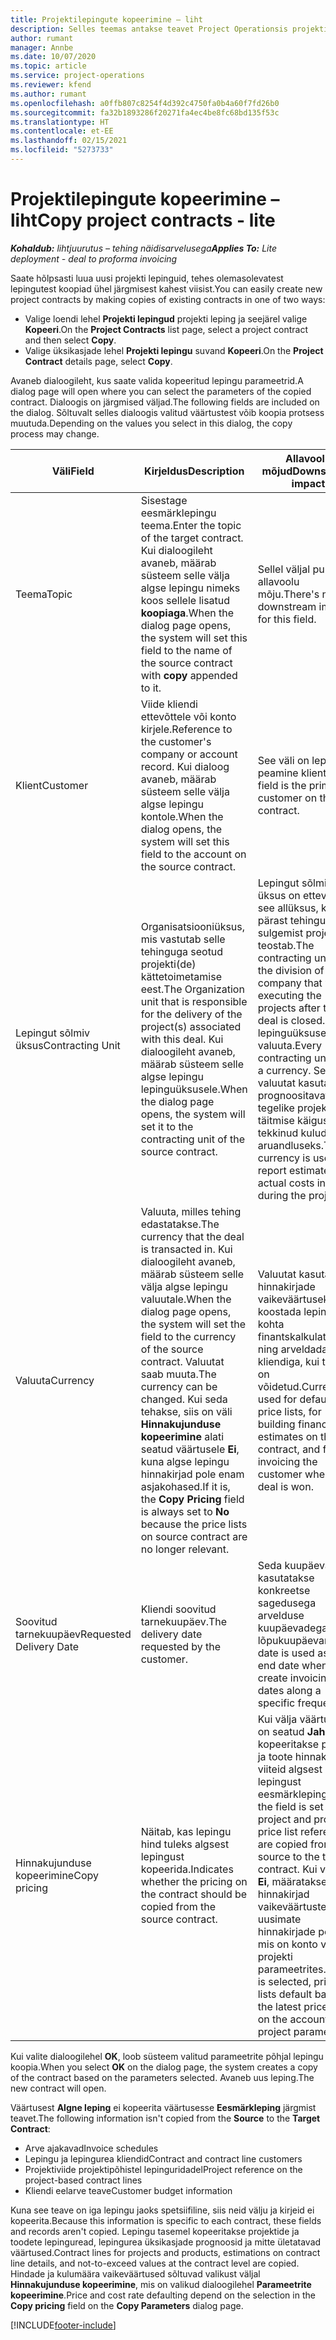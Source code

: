```yaml
---
title: Projektilepingute kopeerimine – liht
description: Selles teemas antakse teavet Project Operationsis projekti lepingute kopeerimise kohta.
author: rumant
manager: Annbe
ms.date: 10/07/2020
ms.topic: article
ms.service: project-operations
ms.reviewer: kfend
ms.author: rumant
ms.openlocfilehash: a0ffb807c8254f4d392c4750fa0b4a60f7fd26b0
ms.sourcegitcommit: fa32b1893286f20271fa4ec4be8fc68bd135f53c
ms.translationtype: HT
ms.contentlocale: et-EE
ms.lasthandoff: 02/15/2021
ms.locfileid: "5273733"
---
```

# <a name="copy-project-contracts---lite"></a><span data-ttu-id="df34b-103">Projektilepingute kopeerimine – liht</span><span class="sxs-lookup"><span data-stu-id="df34b-103">Copy project contracts - lite</span></span>

<span data-ttu-id="df34b-104">_**Kohaldub:** lihtjuurutus – tehing näidisarvelusega_</span><span class="sxs-lookup"><span data-stu-id="df34b-104">_**Applies To:** Lite deployment - deal to proforma invoicing_</span></span>

<span data-ttu-id="df34b-105">Saate hõlpsasti luua uusi projekti lepinguid, tehes olemasolevatest lepingutest koopiad ühel järgmisest kahest viisist.</span><span class="sxs-lookup"><span data-stu-id="df34b-105">You can easily create new project contracts by making copies of existing contracts in one of two ways:</span></span> 

  - <span data-ttu-id="df34b-106">Valige loendi lehel **Projekti lepingud** projekti leping ja seejärel valige **Kopeeri**.</span><span class="sxs-lookup"><span data-stu-id="df34b-106">On the **Project Contracts** list page, select a project contract and then select **Copy**.</span></span>
  - <span data-ttu-id="df34b-107">Valige üksikasjade lehel **Projekti lepingu** suvand **Kopeeri**.</span><span class="sxs-lookup"><span data-stu-id="df34b-107">On the **Project Contract** details page, select **Copy**.</span></span>

<span data-ttu-id="df34b-108">Avaneb dialoogileht, kus saate valida kopeeritud lepingu parameetrid.</span><span class="sxs-lookup"><span data-stu-id="df34b-108">A dialog page will open where you can select the parameters of the copied contract.</span></span> <span data-ttu-id="df34b-109">Dialoogis on järgmised väljad.</span><span class="sxs-lookup"><span data-stu-id="df34b-109">The following fields are included on the dialog.</span></span> <span data-ttu-id="df34b-110">Sõltuvalt selles dialoogis valitud väärtustest võib koopia protsess muutuda.</span><span class="sxs-lookup"><span data-stu-id="df34b-110">Depending on the values you select in this dialog, the copy process may change.</span></span>

| <span data-ttu-id="df34b-111">**Väli**</span><span class="sxs-lookup"><span data-stu-id="df34b-111">**Field**</span></span> | <span data-ttu-id="df34b-112">**Kirjeldus**</span><span class="sxs-lookup"><span data-stu-id="df34b-112">**Description**</span></span> | <span data-ttu-id="df34b-113">**Allavoolu mõjud**</span><span class="sxs-lookup"><span data-stu-id="df34b-113">**Downstream impact**</span></span> |
| --- | --- | --- |
| <span data-ttu-id="df34b-114">Teema</span><span class="sxs-lookup"><span data-stu-id="df34b-114">Topic</span></span> | <span data-ttu-id="df34b-115">Sisestage eesmärklepingu teema.</span><span class="sxs-lookup"><span data-stu-id="df34b-115">Enter the topic of the target contract.</span></span> <span data-ttu-id="df34b-116">Kui dialoogileht avaneb, määrab süsteem selle välja algse lepingu nimeks koos sellele lisatud **koopiaga**.</span><span class="sxs-lookup"><span data-stu-id="df34b-116">When the dialog page opens, the system will set this field to the name of the source contract with **copy** appended to it.</span></span> | <span data-ttu-id="df34b-117">Sellel väljal puudub allavoolu mõju.</span><span class="sxs-lookup"><span data-stu-id="df34b-117">There's no downstream impact for this field.</span></span> |
| <span data-ttu-id="df34b-118">Klient</span><span class="sxs-lookup"><span data-stu-id="df34b-118">Customer</span></span> | <span data-ttu-id="df34b-119">Viide kliendi ettevõttele või konto kirjele.</span><span class="sxs-lookup"><span data-stu-id="df34b-119">Reference to the customer's company or account record.</span></span> <span data-ttu-id="df34b-120">Kui dialoog avaneb, määrab süsteem selle välja algse lepingu kontole.</span><span class="sxs-lookup"><span data-stu-id="df34b-120">When the dialog opens, the system will set this field to the account on the source contract.</span></span> | <span data-ttu-id="df34b-121">See väli on lepingu peamine klient.</span><span class="sxs-lookup"><span data-stu-id="df34b-121">This field is the primary customer on the contract.</span></span> |
| <span data-ttu-id="df34b-122">Lepingut sõlmiv üksus</span><span class="sxs-lookup"><span data-stu-id="df34b-122">Contracting Unit</span></span> | <span data-ttu-id="df34b-123">Organisatsiooniüksus, mis vastutab selle tehinguga seotud projekti(de) kättetoimetamise eest.</span><span class="sxs-lookup"><span data-stu-id="df34b-123">The Organization unit that is responsible for the delivery of the project(s) associated with this deal.</span></span> <span data-ttu-id="df34b-124">Kui dialoogileht avaneb, määrab süsteem selle algse lepingu lepinguüksusele.</span><span class="sxs-lookup"><span data-stu-id="df34b-124">When the dialog page opens, the system will set it to the contracting unit of the source contract.</span></span> | <span data-ttu-id="df34b-125">Lepingut sõlmiv üksus on ettevõtte see allüksus, kes pärast tehingu sulgemist projektid teostab.</span><span class="sxs-lookup"><span data-stu-id="df34b-125">The contracting unit is the division of the company that will be executing the projects after the deal is closed.</span></span> <span data-ttu-id="df34b-126">Igal lepinguüksusel on valuuta.</span><span class="sxs-lookup"><span data-stu-id="df34b-126">Every contracting unit has a currency.</span></span> <span data-ttu-id="df34b-127">Seda valuutat kasutatakse prognoositavate ja tegelike projekti täitmise käigus tekkinud kulude aruandluseks.</span><span class="sxs-lookup"><span data-stu-id="df34b-127">This currency is used to report estimated and actual costs incurred during the project.</span></span> |
| <span data-ttu-id="df34b-128">Valuuta</span><span class="sxs-lookup"><span data-stu-id="df34b-128">Currency</span></span> | <span data-ttu-id="df34b-129">Valuuta, milles tehing edastatakse.</span><span class="sxs-lookup"><span data-stu-id="df34b-129">The currency that the deal is transacted in.</span></span> <span data-ttu-id="df34b-130">Kui dialoogileht avaneb, määrab süsteem selle välja algse lepingu valuutale.</span><span class="sxs-lookup"><span data-stu-id="df34b-130">When the dialog page opens, the system will set the field to the currency of the source contract.</span></span> <span data-ttu-id="df34b-131">Valuutat saab muuta.</span><span class="sxs-lookup"><span data-stu-id="df34b-131">The currency can be changed.</span></span> <span data-ttu-id="df34b-132">Kui seda tehakse, siis on väli **Hinnakujunduse kopeerimine** alati seatud väärtusele **Ei**, kuna algse lepingu hinnakirjad pole enam asjakohased.</span><span class="sxs-lookup"><span data-stu-id="df34b-132">If it is, the **Copy Pricing** field is always set to **No** because the price lists on source contract are no longer relevant.</span></span> | <span data-ttu-id="df34b-133">Valuutat kasutatakse hinnakirjade vaikeväärtuseks, et koostada lepingu kohta finantskalkulatsioone ning arveldada kliendiga, kui tehing on võidetud.</span><span class="sxs-lookup"><span data-stu-id="df34b-133">Currency is used for default price lists, for building financial estimates on the contract, and for invoicing the customer when the deal is won.</span></span> |
| <span data-ttu-id="df34b-134">Soovitud tarnekuupäev</span><span class="sxs-lookup"><span data-stu-id="df34b-134">Requested Delivery Date</span></span> | <span data-ttu-id="df34b-135">Kliendi soovitud tarnekuupäev.</span><span class="sxs-lookup"><span data-stu-id="df34b-135">The delivery date requested by the customer.</span></span> | <span data-ttu-id="df34b-136">Seda kuupäeva kasutatakse konkreetse sagedusega arvelduse kuupäevadega koos lõpukuupäevana.</span><span class="sxs-lookup"><span data-stu-id="df34b-136">This date is used as the end date when you create invoicing dates along a specific frequency.</span></span> |
| <span data-ttu-id="df34b-137">Hinnakujunduse kopeerimine</span><span class="sxs-lookup"><span data-stu-id="df34b-137">Copy pricing</span></span> | <span data-ttu-id="df34b-138">Näitab, kas lepingu hind tuleks algsest lepingust kopeerida.</span><span class="sxs-lookup"><span data-stu-id="df34b-138">Indicates whether the pricing on the contract should be copied from the source contract.</span></span> | <span data-ttu-id="df34b-139">Kui välja väärtuseks on seatud **Jah**, kopeeritakse projekti ja toote hinnakirja viiteid algsest lepingust eesmärklepingusse.</span><span class="sxs-lookup"><span data-stu-id="df34b-139">If the field is set to **Yes**, project and product price list references are copied from the source to the target contract.</span></span> <span data-ttu-id="df34b-140">Kui valisite **Ei**, määratakse hinnakirjad vaikeväärtustele uusimate hinnakirjade põhjal, mis on konto või projekti parameetrites.</span><span class="sxs-lookup"><span data-stu-id="df34b-140">If **No** is selected, price lists default based on the latest price lists on the account or project parameters.</span></span> |

<span data-ttu-id="df34b-141">Kui valite dialoogilehel **OK**, loob süsteem valitud parameetrite põhjal lepingu koopia.</span><span class="sxs-lookup"><span data-stu-id="df34b-141">When you select **OK** on the dialog page, the system creates a copy of the contract based on the parameters selected.</span></span> <span data-ttu-id="df34b-142">Avaneb uus leping.</span><span class="sxs-lookup"><span data-stu-id="df34b-142">The new contract will open.</span></span>

<span data-ttu-id="df34b-143">Väärtusest **Algne leping** ei kopeerita väärtusesse **Eesmärkleping** järgmist teavet.</span><span class="sxs-lookup"><span data-stu-id="df34b-143">The following information isn't copied from the **Source** to the **Target Contract**:</span></span>

  - <span data-ttu-id="df34b-144">Arve ajakavad</span><span class="sxs-lookup"><span data-stu-id="df34b-144">Invoice schedules</span></span>
  - <span data-ttu-id="df34b-145">Lepingu ja lepingurea kliendid</span><span class="sxs-lookup"><span data-stu-id="df34b-145">Contract and contract line customers</span></span>
  - <span data-ttu-id="df34b-146">Projektiviide projektipõhistel lepinguridadel</span><span class="sxs-lookup"><span data-stu-id="df34b-146">Project reference on the project-based contract lines</span></span>
  - <span data-ttu-id="df34b-147">Kliendi eelarve teave</span><span class="sxs-lookup"><span data-stu-id="df34b-147">Customer budget information</span></span>

<span data-ttu-id="df34b-148">Kuna see teave on iga lepingu jaoks spetsiifiline, siis neid välju ja kirjeid ei kopeerita.</span><span class="sxs-lookup"><span data-stu-id="df34b-148">Because this information is specific to each contract, these fields and records aren't copied.</span></span> <span data-ttu-id="df34b-149">Lepingu tasemel kopeeritakse projektide ja toodete lepinguread, lepingurea üksikasjade prognoosid ja mitte ületatavad väärtused.</span><span class="sxs-lookup"><span data-stu-id="df34b-149">Contract lines for projects and products, estimations on contract line details, and not-to-exceed values at the contract level are copied.</span></span> <span data-ttu-id="df34b-150">Hindade ja kulumäära vaikeväärtused sõltuvad valikust väljal **Hinnakujunduse kopeerimine**, mis on valikud dialoogilehel **Parameetrite kopeerimine**.</span><span class="sxs-lookup"><span data-stu-id="df34b-150">Price and cost rate defaulting depend on the selection in the **Copy pricing** field on the **Copy Parameters** dialog page.</span></span>


[!INCLUDE[footer-include](../../includes/footer-banner.md)]